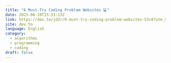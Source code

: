 ```yaml
---
title: "6 Must-Try Coding Problem Websites 💻"
date: 2023-06-10T15:53:13Z
link: https://dev.to/jd2r/6-must-try-coding-problem-websites-53c0?utm_medium=RSS&utm_source=news.12bit.vn
site: dev.to
language: English
category:
  - algorithms
  - programming
  - coding
draft: false
---
```

